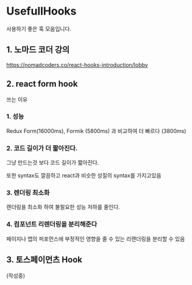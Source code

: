 # UsefullHooks
사용하기 좋은 훅 모음입니다.

## 1. 노마드 코더 강의 
https://nomadcoders.co/react-hooks-introduction/lobby




## 2. react form hook
 쓰는 이유

### 1. 성능

Redux Form(16000ms), Formik (5800ms) 과 비교하여  더 빠르다 (3800ms)

### 2. 코드 길이가 더 짧아진다.

그냥 만드는것 보다 코드 길이가 짧아진다.

또한 syntax도 깔끔하고 react과 비슷한 성질의 syntax를 가지고있음

### 3. 렌더링 최소화

렌더링을 최소화 하여 불필요한 성능 저하를 줄인다.

### 4. 컴포넌트 리렌더링을 분리해준다

페이지나 앱의 퍼포먼스에 부정적인 영향을 줄 수 있는 리랜더링을 분리할 수 있음

## 3. 토스페이먼츠 Hook
(작성중)
